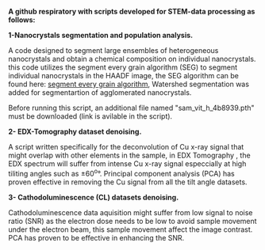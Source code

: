 **A github respiratory with scripts developed for STEM-data processing as follows:**

**1-Nanocrystals segmentation and population analysis.**

A code designed to segment large ensembles of heterogeneous nanocrystals and obtain a chemical composition on individual nanocrystals. this code utilizes the segment every grain algorithm (SEG) to segment individual nanocrystals in the HAADF image, the SEG algorithm can be found here: [segment every grain algorithm](https://github.com/zsylvester/segmenteverygrain), Watershed segmentation was added for segmentartion of agglomerated nanocrystals.

Before running this script, an additional file named "sam_vit_h_4b8939.pth" must be downloaded (link is avilable in the script).


**2- EDX-Tomography dataset denoising.**

A script written specifically for the deconvolution of Cu x-ray signal that might overlap with other elements in the sample, in EDX Tomography , the EDX spectrum will suffer from intense Cu x-ray signal especcially at high tiliting angles such as ±60<sup>o</sup>°. Principal component analysis (PCA) has proven effective in removing the Cu signal from all the tilt angle datasets. 

**3- Cathodoluminescence (CL) datasets denoising.**

Cathodoluminescence data aquisition might suffer from low signal to noise ratio (SNR) as the electron dose needs to be low to avoid sample movement under the electron beam, this sample movement affect the image contrast. PCA has proven to be effective in enhancing the SNR.
